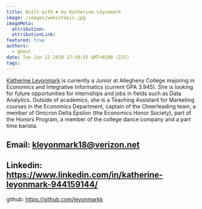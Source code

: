 ```yaml
---
title: Built with ❤️ by Katherine Leyonmark
image: /images/websitepic.jpg
imageMeta:
  attribution:
  attributionLink:
featured: true
authors:
  - ghost
date: Tue Jun 12 2018 17:50:55 GMT+0100 (IST)
tags:
---
```


[Katherine Leyonmark](https://www.linkedin.com/in/katherine-leyonmark-944159144/) is currently a Junior at Allegheny College majoring in Economics and Integrative Informatics (current GPA 3.945). She is looking for future opportunities for internships and jobs in fields such as Data Analytics. Outside of academics, she is a Teaching Assistant for Marketing courses in the Economics Department, captain of the Cheerleading team, a member of Omicron Delta Epsilon (the Economics Honor Society), part of the Honors Program, a member of the college dance company and a part time barista.

Email: kleyonmark18@verizon.net
---
Linkedin: https://www.linkedin.com/in/katherine-leyonmark-944159144/
---
github: https://github.com/leyonmarkk
